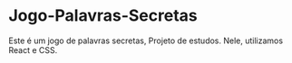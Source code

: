 # Jogo-Palavras-Secretas
Este é um jogo de palavras secretas, Projeto de estudos.
Nele, utilizamos React e CSS.
